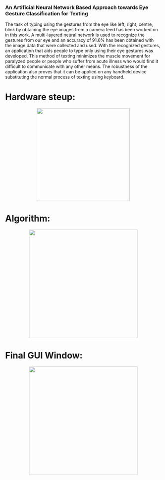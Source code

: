### An Artificial Neural Network Based Approach towards Eye Gesture Classification for Texting

The task of typing using the gestures from the eye like left, right, centre, blink by obtaining the eye images from a camera feed has been worked on in this work. A multi-layered neural network is used to recognize the gestures from our eye and an accuracy of 91.6% has been obtained with the image data that were collected and used. With the recognized gestures, an application that aids people to type only using their eye gestures was developed. This method of texting minimizes the muscle movement for paralyzed people or people who suffer from acute illness who would find it difficult to communicate with any other means. The robustness of the application also proves that it can be applied on any handheld device substituting the normal process of texting using keyboard. 

# Hardware steup:

<p align="center">
  <img src="images/Untitled.png" width="300"/>
</p>

# Algorithm:

<p align="center">
  <img src="images/bbea24e7-8175-452d-8e8f-e734a427dba6.jfif" width="350"/>
</p>

# Final GUI Window:

<p align="center">
  <img src="images/be77002c-f65e-4e7b-a1cc-648dd29f813b.jfif" width="350"/>
</p>





